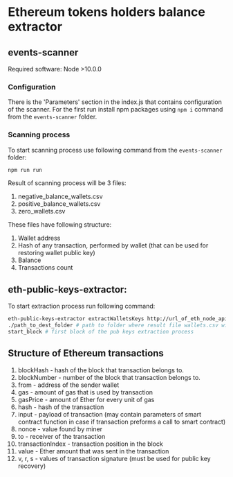 # Ethereum tokens holders balance extractor

## events-scanner
Required software:
Node >10.0.0

### Configuration
There is the 'Parameters' section in the index.js that contains configuration of the scanner.
For the first run install npm packages using ```npm i``` command from the ```events-scanner``` folder.

### Scanning process
To start scanning process use following command from the ```events-scanner``` folder:
```sh
npm run run
```

Result of scanning process will be 3 files:
1. negative_balance_wallets.csv
2. positive_balance_wallets.csv
3. zero_wallets.csv

These files have following structure:
1. Wallet address
2. Hash of any transaction, performed by wallet (that can be used for restoring wallet public key)
3. Balance
4. Transactions count

## eth-public-keys-extractor:
To start extraction process run following command:
```sh
eth-public-keys-extractor extractWalletsKeys http://url_of_eth_node_api ./path_to_wallets.csv # path to the file that contains wallets obtained by events-scanner utility
./path_to_dest_folder # path to folder where result file wallets.csv will be saved
start_block # first block of the pub keys extraction process
```

## Structure of Ethereum transactions
1. blockHash - hash of the block that transaction belongs to.
2. blockNumber - number of the block that transaction belongs to.
3. from - address of the sender wallet
4. gas - amount of gas that is used by transaction
5. gasPrice - amount of Ether for every unit of gas
6. hash - hash of the transaction
7. input - payload of transaction (may contain parameters of smart contract function in case if transaction preforms a call to smart contract) 
8. nonce - value found by miner 
9. to - receiver of the transaction
10. transactionIndex - transaction position in the block
11. value - Ether amount that was sent in the transaction
12. v, r, s - values of transaction signature (must be used for public key recovery)
